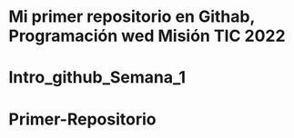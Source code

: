 # Mi primer repositorio en Githab, Programación wed Misión TIC 2022
# Intro_github_Semana_1
# Primer-Repositorio
